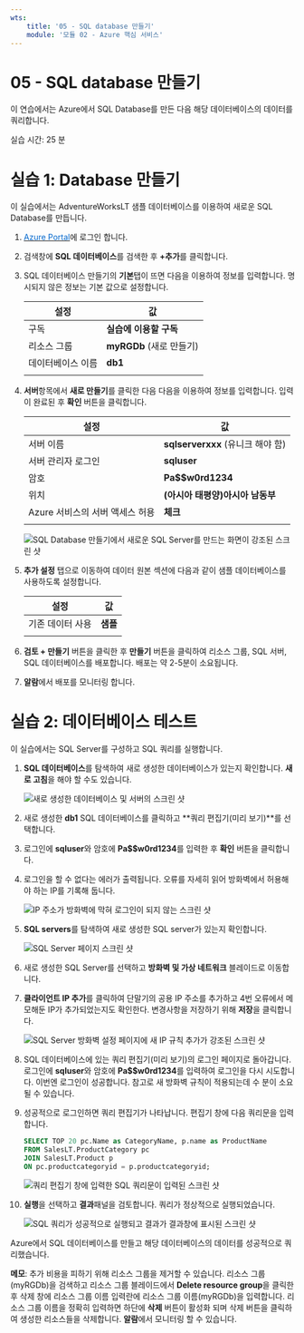 ```yaml
---
wts:
    title: '05 - SQL database 만들기'
    module: '모듈 02 - Azure 핵심 서비스'
---
```


# 05 - SQL database 만들기

이 연습에서는 Azure에서 SQL Database를 만든 다음 해당 데이터베이스의 데이터를 쿼리합니다.

실습 시간: 25 분

# 실습 1: Database 만들기

이 실습에서는 AdventureWorksLT 샘플 데이터베이스를 이용하여 새로운 SQL Database를 만듭니다.

1. <a href="https://portal.azure.com" target="_blank"><span style="color: #0066cc;" color="#0066cc">Azure Portal</span></a>에 로그인 합니다.

2. 검색창에 **SQL 데이터베이스**를 검색한 후 **+추가**를 클릭합니다.

3. SQL 데이터베이스 만들기의 **기본**탭이 뜨면 다음을 이용하여 정보를 입력합니다. 명시되지 않은 정보는 기본 값으로 설정합니다.

    | 설정 | 값 | 
    | --- | --- |
    | 구독 | **실습에 이용할 구독** |
    | 리소스 그룹 | **myRGDb** (새로 만들기) |
    | 데이터베이스 이름 | **db1** | 
    | | |

3. **서버**항목에서 **새로 만들기**를 클릭한 다음 다음을 이용하여 정보를 입력합니다. 입력이 완료된 후 **확인** 버튼을 클릭합니다.

    | 설정 | 값 | 
    | --- | --- |
    | 서버 이름 | **sqlserverxxx** (유니크 해야 함) | 
    | 서버 관리자 로그인 | **sqluser** |
    | 암호 | **Pa$$w0rd1234** |
    | 위치 | **(아시아 태평양)아시아 남동부** |
    | Azure 서비스의 서버 액세스 허용 | **체크** |
    | | |

   ![SQL Database 만들기에서 새로운 SQL Server를 만드는 화면이 강조된 스크린 샷](../images/0501.png)

4. **추가 설정** 탭으로 이동하여 데이터 원본 섹션에 다음과 같이 샘플 데이터베이스를 사용하도록 설정합니다.

    | 설정 | 값 | 
    | --- | --- |
    | 기존 데이터 사용 | **샘플** | 
    | | |

5. **검토 + 만들기** 버튼을 클릭한 후 **만들기** 버튼을 클릭하여 리소스 그룹, SQL 서버, SQL 데이터베이스를 배포합니다. 배포는 약 2-5분이 소요됩니다.

6. **알람**에서 배포를 모니터링 합니다.

# 실습 2: 데이터베이스 테스트

이 실습에서는 SQL Server를 구성하고 SQL 쿼리를 실행합니다.

1. **SQL 데이터베이스**를 탐색하여 새로 생성한 데이터베이스가 있는지 확인합니다. **새로 고침**을 해야 할 수도 있습니다.

    ![새로 생성한 데이터베이스 및 서버의 스크린 샷](../images/0502.png)

2. 새로 생성한 **db1** SQL 데이터베이스를 클릭하고 **쿼리 편집기(미리 보기)**를 선택합니다.

3. 로그인에 **sqluser**와 암호에 **Pa$$w0rd1234**를 입력한 후 **확인** 버튼을 클릭합니다.

4. 로그인을 할 수 없다는 에러가 출력됩니다. 오류를 자세히 읽어 방화벽에서 허용해야 하는 IP를 기록해 둡니다.

    ![IP 주소가 방화벽에 막혀 로그인이 되지 않는 스크린 샷](../images/0503.png)

5. **SQL servers**를 탐색하여 새로 생성한 SQL server가 있는지 확인합니다. 

    ![SQL Server 페이지 스크린 샷](../images/0504.png)

6. 새로 생성한 SQL Server를 선택하고 **방화벽 및 가상 네트워크** 블레이드로 이동합니다.

7. **클라이언트 IP 추가**를 클릭하여 단말기의 공용 IP 주소를 추가하고 4번 오류에서 메모해둔 IP가 추가되었는지도 확인한다. 변경사항을 저장하기 위해 **저장**을 클릭합니다. 

    ![SQL Server 방화벽 설정 페이지에 새 IP 규칙 추가가 강조된 스크린 샷](../images/0506.png)

8. SQL 데이터베이스에 있는 쿼리 편집기(미리 보기)의 로그인 페이지로 돌아갑니다. 로그인에 **sqluser**와 암호에 **Pa$$w0rd1234**를 입력하여 로그인을 다시 시도합니다. 이번엔 로그인이 성공합니다. 참고로 새 방화벽 규칙이 적용되는데 수 분이 소요될 수 있습니다. 

9. 성공적으로 로그인하면 쿼리 편집기가 나타납니다. 편집기 창에 다음 쿼리문을 입력합니다.

    ```SQL
    SELECT TOP 20 pc.Name as CategoryName, p.name as ProductName
    FROM SalesLT.ProductCategory pc
    JOIN SalesLT.Product p
    ON pc.productcategoryid = p.productcategoryid;
    ```

    ![쿼리 편집기 창에 입력한 SQL 쿼리문이 입력된 스크린 샷](../images/0507.png)

4. **실행**을 선택하고 **결과**패널을 검토합니다. 쿼리가 정상적으로 실행되었습니다.

    ![SQL 쿼리가 성공적으로 실행되고 결과가 결과창에 표시된 스크린 샷](../images/0508.png)

Azure에서 SQL 데이터베이스를 만들고 해당 데이터베이스의 데이터를 성공적으로 쿼리했습니다.

**메모**: 추가 비용을 피하기 위해 리소스 그룹을 제거할 수 있습니다. 리소스 그룹(myRGDb)을 검색하고 리소스 그룹 블레이드에서 **Delete resource group**을 클릭한 후 삭제 창에 리소스 그룹 이름 입력란에 리소스 그룹 이름(myRGDb)을 입력합니다. 리소스 그룹 이름을 정확히 입력하면 하단에 **삭제** 버튼이 활성화 되며 삭제 버튼을 클릭하여 생성한 리소스들을 삭제합니다. **알람**에서 모니터링 할 수 있습니다.
